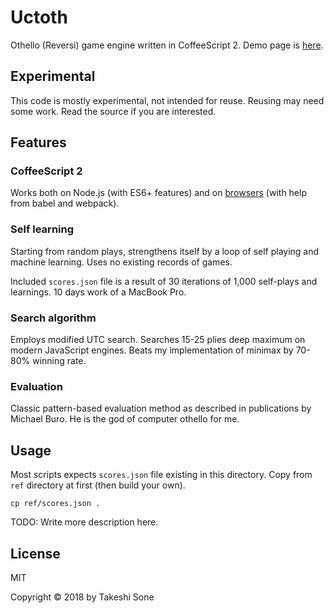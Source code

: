 # Uctoth

Othello (Reversi) game engine written in CoffeeScript 2.
Demo page is [here](https://ts1.github.io/uctoth/).

## Experimental

This code is mostly experimental, not intended for reuse.
Reusing may need some work.
Read the source if you are interested.

## Features

### CoffeeScript 2

Works both on Node.js (with ES6+ features) and on [browsers](https://ts1.github.io/uctoth/) (with help from babel and webpack).

### Self learning

Starting from random plays, strengthens itself by a loop of self playing and machine learning.
Uses no existing records of games.

Included `scores.json` file is a result of 30 iterations of 1,000 self-plays and learnings.
10 days work of a MacBook Pro.

### Search algorithm

Employs modified UTC search.
Searches 15-25 plies deep maximum on modern JavaScript engines.
Beats my implementation of minimax by 70-80% winning rate.

### Evaluation

Classic pattern-based evaluation method as described in publications by Michael Buro.
He is the god of computer othello for me.

## Usage

Most scripts expects `scores.json` file existing in this directory.
Copy from `ref` directory at first (then build your own).

```
cp ref/scores.json .
```

TODO: Write more description here.

## License

MIT

Copyright © 2018 by Takeshi Sone
